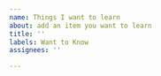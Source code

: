 ```yaml
---
name: Things I want to learn
about: add an item you want to learn
title: ''
labels: Want to Know
assignees: ''

---
```



